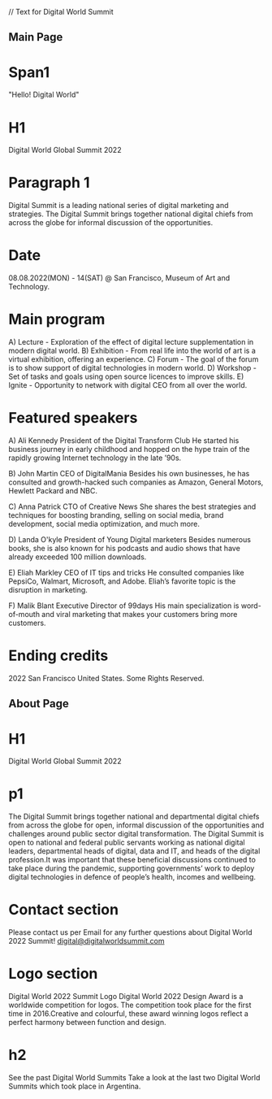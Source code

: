 // Text for Digital World Summit

## Main Page

# Span1

"Hello! Digital World"

# H1

Digital World Global Summit 2022

# Paragraph 1

Digital Summit is a leading national series of digital marketing and strategies.
The Digital Summit brings together national digital chiefs from across the globe for informal discussion of the opportunities.

# Date

08.08.2022(MON) - 14(SAT)
@ San Francisco, Museum of Art and Technology.

# Main program

A) Lecture - Exploration of the effect of digital lecture supplementation in modern digital world.
B) Exhibition - From real life into the world of art is a virtual exhibition, offering an experience.
C) Forum - The goal of the forum is to show support of digital technologies in modern world.
D) Workshop - Set of tasks and goals using open source licences to improve skills.
E) Ignite - Opportunity to network with digital CEO from all over the world.

# Featured speakers

A) Ali Kennedy
President of the Digital Transform Club
He started his business journey in early childhood and hopped on the hype train of the rapidly growing Internet technology in the late ’90s.

B) John Martin
CEO of DigitalMania
Besides his own businesses, he has consulted and growth-hacked such companies as Amazon, General Motors, Hewlett Packard and NBC.

C) Anna Patrick
CTO of Creative News
She shares the best strategies and techniques for boosting branding, selling on social media, brand development, social media optimization, and much more.

D) Landa O'kyle
President of Young Digital marketers
Besides numerous books, she is also known for his podcasts and audio shows that have already exceeded 100 million downloads.

E) Eliah Markley
CEO of IT tips and tricks
He consulted companies like PepsiCo, Walmart, Microsoft, and Adobe. Eliah’s favorite topic is the disruption in marketing.

F) Malik Blant
Executive Director of 99days
His main specialization is word-of-mouth and viral marketing that makes your customers bring more customers.

# Ending credits

2022 San Francisco United States.
Some Rights Reserved.

## About Page

# H1

Digital World Global Summit 2022

# p1

The Digital Summit brings together national and departmental digital chiefs from across the globe for open, informal discussion of the opportunities and challenges around public sector digital transformation.
The Digital Summit is open to national and federal public servants working as national digital leaders, departmental heads of digital, data and IT, and heads of the digital profession.It was important that these beneficial discussions continued to take place during the pandemic, supporting governments’ work to deploy digital technologies in defence of people’s health, incomes and wellbeing.

# Contact section

Please contact us per Email for any further questions about Digital World 2022 Summit!
digital@digitalworldsummit.com

# Logo section

Digital World 2022 Summit Logo
Digital World 2022 Design Award is a worldwide competition for logos. The competition took place for the first time in 2016.Creative and colourful, these award winning logos reflect a perfect harmony between function and design.

# h2

See the past Digital World Summits
Take a look at the last two Digital World Summits which took place in Argentina.
